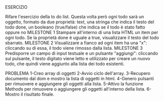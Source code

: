 ESERCIZIO 

Rifare l'esercizio della to do list. Questa volta però ogni todo sarà un oggetto, formato da due proprietà:
text, una stringa che indica il testo del todo
done, un booleano (true/false) che indica se il todo è stato fatto oppure no
MILESTONE 1 Stampare all'interno di una lista HTML un item per ogni todo. Se la proprietà done è uguale a true, visualizzare il testo del todo sbarrato.
MILESTONE 2 Visualizzare a fianco ad ogni item ha una "x": cliccando su di essa, il todo viene rimosso dalla lista.
MILESTONE 3 Predisporre un campo di input testuale e un pulsante "aggiungi": cliccando sul pulsante, il testo digitato viene letto e utilizzato per creare un nuovo todo, che quindi viene aggiunto alla lista dei todo esistenti.

PROBLEMA 
1-Creo array di oggetti
2-Avvio ciclo dell'array.
3-Recupero documento dal dom e mostro la lista di oggetti in html.
4-Genero pulsanti per rimuovere e aggiungere gli oggetti alla lista. 
5-Attivo la funzione Methods per rimuovere o aggiungere gli oggetti all'interno della lista. 
6-Mostro il risultato finale. 